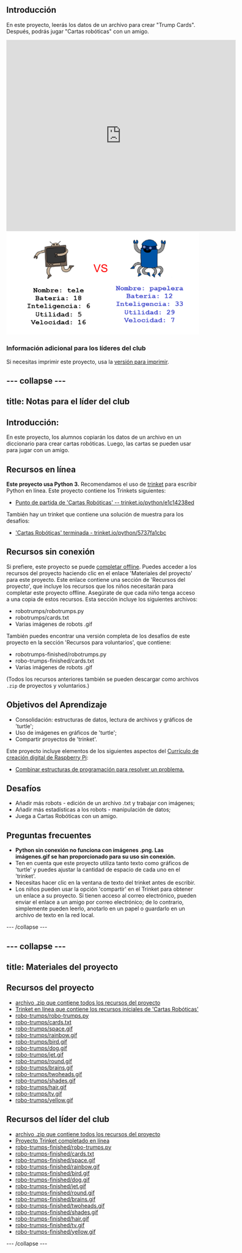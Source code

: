 ## Introducción

En este proyecto, leerás los datos de un archivo para crear "Trump Cards". Después, podrás jugar "Cartas robóticas" con un amigo.

<div class="trinket">
  <iframe src="https://trinket.io/embed/python/5737fa1cbc?outputOnly=true&start=result" width="600" height="500" frameborder="0" marginwidth="0" marginheight="0" allowfullscreen>
  </iframe>
  <img src="images/robotrumps-finished.png">
</div>

### Información adicional para los líderes del club

Si necesitas imprimir este proyecto, usa la [versión para imprimir](https://projects.raspberrypi.org/es-LA/projects/robo-trumps/print).

--- collapse ---
---
title: Notas para el líder del club
---

## Introducción:

En este proyecto, los alumnos copiarán los datos de un archivo en un diccionario para crear cartas robóticas. Luego, las cartas se pueden usar para jugar con un amigo.

## Recursos en línea

**Este proyecto usa Python 3.** Recomendamos el uso de [trinket](https://trinket.io/) para escribir Python en línea. Este proyecto contiene los Trinkets siguientes:

* [Punto de partida de 'Cartas Robóticas' -- trinket.io/python/e1c14238ed](https://trinket.io/python/e1c14238ed)

También hay un trinket que contiene una solución de muestra para los desafíos:

* ['Cartas Robóticas' terminada - trinket.io/python/5737fa1cbc](https://trinket.io/python/5737fa1cbc)

## Recursos sin conexión

Si prefiere, este proyecto se puede [completar offline](https://www.codeclubprojects.org/en-GB/resources/python-working-offline/). Puedes acceder a los recursos del proyecto haciendo clic en el enlace 'Materiales del proyecto' para este proyecto. Este enlace contiene una sección de 'Recursos del proyecto', que incluye los recursos que los niños necesitarán para completar este proyecto offline. Asegúrate de que cada niño tenga acceso a una copia de estos recursos. Esta sección incluye los siguientes archivos:

* robotrumps/robotrumps.py
* robotrumps/cards.txt
* Varias imágenes de robots .gif

También puedes encontrar una versión completa de los desafíos de este proyecto en la sección 'Recursos para voluntarios', que contiene:

* robotrumps-finished/robotrumps.py
* robo-trumps-finished/cards.txt
* Varias imágenes de robots .gif

(Todos los recursos anteriores también se pueden descargar como archivos `.zip` de proyectos y voluntarios.)

## Objetivos del Aprendizaje

* Consolidación: estructuras de datos, lectura de archivos y gráficos de 'turtle';
* Uso de imágenes en gráficos de 'turtle';
* Compartir proyectos de 'trinket'.

Este proyecto incluye elementos de los siguientes aspectos del [Currículo de creación digital de Raspberry Pi](http://rpf.io/curriculum):

* [Combinar estructuras de programación para resolver un problema.](https://www.raspberrypi.org/curriculum/programming/builder)

## Desafíos

* Añadir más robots - edición de un archivo .txt y trabajar con imágenes;
* Añadir más estadísticas a los robots - manipulación de datos;
* Juega a Cartas Robóticas con un amigo.

## Preguntas frecuentes

* **Python sin conexión no funciona con imágenes .png. Las imágenes.gif se han proporcionado para su uso sin conexión.**
* Ten en cuenta que este proyecto utiliza tanto texto como gráficos de 'turtle' y puedes ajustar la cantidad de espacio de cada uno en el 'trinket'.
* Necesitas hacer clic en la ventana de texto del trinket antes de escribir.
* Los niños pueden usar la opción 'compartir' en el Trinket para obtener un enlace a su proyecto. Si tienen acceso al correo electrónico, pueden enviar el enlace a un amigo por correo electrónico; de lo contrario, simplemente pueden leerlo, anotarlo en un papel o guardarlo en un archivo de texto en la red local.

--- /collapse ---

--- collapse ---
---
title: Materiales del proyecto
---

## Recursos del proyecto

* [archivo .zip que contiene todos los recursos del proyecto](resources/robo-trumps-project-resources.zip)
* [Trinket en línea que contiene los recursos iniciales de 'Cartas Robóticas'](https://trinket.io/python/e1c14238ed)
* [robo-trumps/robo-trumps.py](resources/robo-trumps-robo-trumps.py)
* [robo-trumps/cards.txt](resources/robo-trumps-cards.txt)
* [robo-trumps/space.gif](resources/robo-trumps-space.gif)
* [robo-trumps/rainbow.gif](resources/robo-trumps-rainbow.gif)
* [robo-trumps/bird.gif](resources/robo-trumps-bird.gif)
* [robo-trumps/dog.gif](resources/robo-trumps-dog.gif)
* [robo-trumps/jet.gif](resources/robo-trumps-jet.gif)
* [robo-trumps/round.gif](resources/robo-trumps-round.gif)
* [robo-trumps/brains.gif](resources/robo-trumps-brains.gif)
* [robo-trumps/twoheads.gif](resources/robo-trumps-twoheads.gif)
* [robo-trumps/shades.gif](resources/robo-trumps-shades.gif)
* [robo-trumps/hair.gif](resources/robo-trumps-hair.gif)
* [robo-trumps/tv.gif](resources/robo-trumps-tv.gif)
* [robo-trumps/yellow.gif](resources/robo-trumps-yellow.gif)

## Recursos del líder del club

* [archivo .zip que contiene todos los recursos del proyecto](resources/robotrumps-volunteer-resources.zip)
* [Proyecto Trinket completado en línea](https://trinket.io/python/5737fa1cbc)
* [robo-trumps-finished/robo-trumps.py](resources/robo-trumps-finished-robo-trumps.py)
* [robo-trumps-finished/cards.txt](resources/robo-trumps-finished-cards.txt)
* [robo-trumps-finished/space.gif](resources/robo-trumps-finished-space.gif)
* [robo-trumps-finished/rainbow.gif](resources/robo-trumps-finished-rainbow.gif)
* [robo-trumps-finished/bird.gif](resources/robo-trumps-finished-bird.gif)
* [robo-trumps-finished/dog.gif](resources/robo-trumps-finished-dog.gif)
* [robo-trumps-finished/jet.gif](resources/robo-trumps-finished-jet.gif)
* [robo-trumps-finished/round.gif](resources/robo-trumps-finished-round.gif)
* [robo-trumps-finished/brains.gif](resources/robo-trumps-finished-brains.gif)
* [robo-trumps-finished/twoheads.gif](resources/robo-trumps-finished-twoheads.gif)
* [robo-trumps-finished/shades.gif](resources/robo-trumps-finished-shades.gif)
* [robo-trumps-finished/hair.gif](resources/robo-trumps-finished-hair.gif)
* [robo-trumps-finished/tv.gif](resources/robo-trumps-finished-tv.gif)
* [robo-trumps-finished/yellow.gif](resources/robo-trumps-finished-yellow.gif)

--- /collapse ---